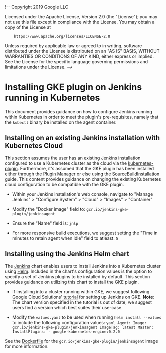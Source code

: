 !--
 Copyright 2019 Google LLC

 Licensed under the Apache License, Version 2.0 (the "License"); you may not use this file except in
 compliance with the License. You may obtain a copy of the License at

        https://www.apache.org/licenses/LICENSE-2.0

 Unless required by applicable law or agreed to in writing, software distributed under the License
 is distributed on an "AS IS" BASIS, WITHOUT WARRANTIES OR CONDITIONS OF ANY KIND, either express or
 implied. See the License for the specific language governing permissions and limitations under the
 License.
-->

# Installing GKE plugin on Jenkins running in Kubernetes

This document provides guidance on how to configure Jenkins running within
Kubernetes in order to meet the plugin's pre-requisites, namely that the
`kubectl` binary be installed on the agent container.

## Installing on an existing Jenkins installation with Kubernetes Cloud

This section assumes the user has an existing Jenkins installation configured to
use a Kubernetes cluster as the cloud via the
[kubernetes-plugin](https://github.com/jenkinsci/kubernetes-plugin).
Furthermore, it's assumed that the GKE plugin has been installed either through
the [Plugin Manager](https://jenkins.io/doc/book/managing/plugins/) or else
using the [SourceBuildInstallation](SourceBuildInstallation.md) guide. This
content provides guidance on changing the existing Kubernetes cloud
configuration to be compatible with the GKE plugin.

*   Within your Jenkins installation's web console, navigate to "Manage
    Jenkins" > "Configure System" > "Cloud" > "Images" > "Container"

*   Modify the "Docker image" field to: `gcr.io/jenkins-gke-plugin/jenkinsagent`

*   Ensure the "Name" field is: `jnlp`

*   For more responsive build executions, we suggest setting the "Time in
    minutes to retain agent when idle" field to atleast: `5`

## Installing using the Jenkins Helm chart

The [Jenkins](https://github.com/helm/charts/tree/master/stable/jenkins) chart
enables users to install Jenkins into a Kubernetes cluster using
[Helm](https://github.com/helm/helm). Included in the chart's configuration
values is the option to specify a set of Jenkins plugins to be installed by
default. This section provides guidance on utilizing this chart to install the
GKE plugin.

*   If installing into a cluster running within GKE, we suggest following Google
    Cloud Solutions'
    [tutorial](https://cloud.google.com/solutions/jenkins-on-kubernetes-engine-tutorial)
    for setting up Jenkins on GKE. **Note**: The chart version specified in the
    tutorial is out of date, we suggest users find a version which best suites
    their use-case.

*   Modify the `values.yaml` to be used when running `helm install --values` to
    include the following configuration values: `yaml Agent: Image:
    gcr.io/jenkins-gke-plugin/jenkinsagent ImageTag: latest Master:
    InstallPlugins: - google-kubernetes-engine:0.2.0`

See the [Dockerfile](../jenkinsagent/Dockerfile) for the
`gcr.io/jenkins-gke-plugin/jenkinsagent` image for more information.

<!--
TODO(stephenashank): Add another step for the CasC config when we are able to pre-load credentials
through the helm chart after refactoring the Google Oauth Plugin.
-->
